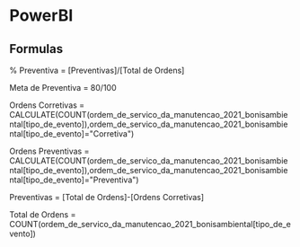 # PowerBI

## Formulas

% Preventiva = [Preventivas]/[Total de Ordens]

Meta de Preventiva = 80/100 

Ordens Corretivas = CALCULATE(COUNT(ordem_de_servico_da_manutencao_2021_bonisambiental[tipo_de_evento]),ordem_de_servico_da_manutencao_2021_bonisambiental[tipo_de_evento]="Corretiva")

Ordens Preventivas = CALCULATE(COUNT(ordem_de_servico_da_manutencao_2021_bonisambiental[tipo_de_evento]),ordem_de_servico_da_manutencao_2021_bonisambiental[tipo_de_evento]="Preventiva")

Preventivas = [Total de Ordens]-[Ordens Corretivas]

Total de Ordens = COUNT(ordem_de_servico_da_manutencao_2021_bonisambiental[tipo_de_evento])
